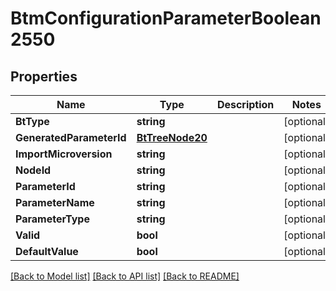 # BtmConfigurationParameterBoolean2550

## Properties

Name | Type | Description | Notes
------------ | ------------- | ------------- | -------------
**BtType** | **string** |  | [optional] 
**GeneratedParameterId** | [**BtTreeNode20**](BTTreeNode-20.md) |  | [optional] 
**ImportMicroversion** | **string** |  | [optional] 
**NodeId** | **string** |  | [optional] 
**ParameterId** | **string** |  | [optional] 
**ParameterName** | **string** |  | [optional] 
**ParameterType** | **string** |  | [optional] 
**Valid** | **bool** |  | [optional] 
**DefaultValue** | **bool** |  | [optional] 

[[Back to Model list]](../README.md#documentation-for-models) [[Back to API list]](../README.md#documentation-for-api-endpoints) [[Back to README]](../README.md)



